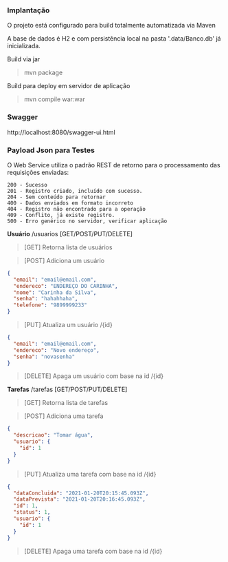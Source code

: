### Implantação
O projeto está configurado para build totalmente automatizada via Maven

A base de dados é H2 e com persistência local na pasta '.data/Banco.db' já inicializada.

Build via jar
>mvn package

Build para deploy em servidor de aplicação
>mvn compile war:war

### Swagger
http://localhost:8080/swagger-ui.html

### Payload Json para Testes
O Web Service utiliza o padrão REST de retorno para o processamento das requisições enviadas:

    200 - Sucesso
    201 - Registro criado, incluído com sucesso.
    204 - Sem conteúdo para retornar
    400 - Dados enviados em formato incorreto
    404 - Registro não encontrado para a operação
    409 - Conflito, já existe registro.
    500 - Erro genérico no servidor, verificar aplicação

**Usuário** /usuarios [GET/POST/PUT/DELETE]
>[GET] Retorna lista de usuários

>[POST] Adiciona um usuário
```json
{
  "email": "email@email.com",
  "endereco": "ENDEREÇO DO CARINHA",
  "nome": "Carinha da Silva",
  "senha": "hahahhaha",
  "telefone": "9899999233"
}
```

>[PUT] Atualiza um usuário /{id}
```json
{
  "email": "email@email.com",
  "endereco": "Novo endereço",
  "senha": "novasenha"
}
```

>[DELETE] Apaga um usuário com base na id /{id}

**Tarefas** /tarefas [GET/POST/PUT/DELETE]
>[GET] Retorna lista de tarefas

>[POST] Adiciona uma tarefa
```json
{
  "descricao": "Tomar água",
  "usuario": {
    "id": 1
  }
}
```

>[PUT] Atualiza uma tarefa com base na id /{id}
```json
{
  "dataConcluida": "2021-01-20T20:15:45.093Z",
  "dataPrevista": "2021-01-20T20:16:45.093Z",
  "id": 1,
  "status": 1,
  "usuario": {
    "id": 1
  }
}
```

>[DELETE] Apaga uma tarefa com base na id /{id}